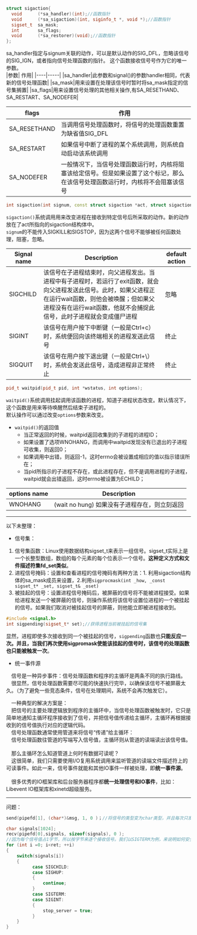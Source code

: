 ```cpp
struct sigaction{
  void      (*sa_handler)(int);//函数指针
  void      (*sa_sigaction)(int, siginfo_t *, void *);//函数指针
  sigset_t  sa_mask;
  int       sa_flags;
  void      (*sa_restorer)(void);//函数指针
};
```  
sa_handler指定与signum关联的动作，可以是默认动作的SIG_DFL，忽略该信号的SIG_IGN，或者指向信号处理函数的指针。 这个函数接收信号号作为它的唯一参数。  
|参数| 作用|
|----|-----|
|sa_handler|此参数和signal()的参数handler相同，代表新的信号处理函数|
|sa_mask|用来设置在处理该信号时暂时将sa_mask指定的信号集搁置|
|sa_flags|用来设置信号处理的其他相关操作,有SA_RESETHAND、SA_RESTART、SA_NODEFER|

|flags|作用|
|---|------|
|SA_RESETHAND|当调用信号处理函数时，将信号的处理函数重置为缺省值SIG_DFL|
|SA_RESTART|如果信号中断了进程的某个系统调用，则系统自动启动该系统调用|
|SA_NODEFER|一般情况下，当信号处理函数运行时，内核将阻塞该给定信号。但是如果设置了这个标记，那么在该信号处理函数运行时，内核将不会阻塞该信号|


```cpp
int sigaction(int signum, const struct sigaction *act, struct sigaction *old act);
```
`sigaction()`系统调用用来改变进程在接收到特定信号后所采取的动作。新的动作放在了act所指向的sigaction结构体中。  
`signum`的不能传入SIGKILL和SIGSTOP，因为这两个信号不能够被任何函数处理，阻塞，忽略。  

|Signal name| Description | default action|
|-----------|-------------|---------------|
|SIGCHILD   |该信号在子进程结束时，向父进程发出。当进程中有子进程时，若运行了exit函数，就会向父进程发送此信号。此时，如果父进程正在运行wait函数，则他会被唤醒；但如果父进程没有在运行wait函数，他就不会捕捉此信号，此时子进程就会变成僵尸进程|忽略|
|SIGINT     |该信号在用户按下中断键（一般是Ctrl+c）时，系统便回向该终端相关的进程发送此信号|终止|
|SIGQUIT|该信号在用户按下退出键（一般是Ctrl+\）时，系统会发送此信号，造成进程非正常终止|终止|


```cpp
pid_t waitpid(pid_t pid, int *wstatus, int options);
```
`waitpid()`系统调用挂起调用该函数的进程，知道子进程状态改变。默认情况下，这个函数是用来等待唤醒然后结束子进程的。  
默认操作可以通过改变`options`参数来改变。 
* `waitpid()`的返回值
  * 当正常返回的时候，waitpid返回收集到的子进程的进程ID；  
  * 如果设置了选项WNOHANG，而调用中waitpid发现没有已退出的子进程可收集，则返回0；  
  * 如果调用中出错，则返回-1，这时errno会被设置成相应的值以指示错误所在；  
  * 当pid所指示的子进程不存在，或此进程存在，但不是调用进程的子进程，waitpid就会出错返回，这时errno被设置为ECHILD；   
  
|options name| Description|
|------------|------------|
|WNOHANG     |(wait no hung) 如果没有子进程存在，则立刻返回| 


---
以下未整理：
* 信号集：
1. 信号集函数：Linux使用数据结构sigset_t来表示一组信号。sigset_t实际上是一个长整型数组，数组的每个元素的每个位表示一个信号。**这种定义方式和文件描述符集fd_set类似**。
2. 进程信号掩码：设置和查看进程的信号掩码有两种方法：1. 利用sigaction结构体的sa_mask成员来设置，2.利用`sigprocmask(int _how, _const sigset_t* _set, sigset_t& _oset)`
3. 被挂起的信号：设置进程信号掩码后，被屏蔽的信号将不能被进程接受。如果给进程发送一个被屏蔽的信号，则操作系统将该信号设置位进程的一个被挂起的信号。如果我们取消对被挂起信号的屏蔽，则他能立即被进程接收到。  
```cpp
#include <signal.h>
int sigpending(sigset_t* set);//获得进程当前被挂起的信号集
```
显然，进程即使多次接收到同一个被挂起的信号，`sigpending`函数也**只能反应一次。并且，当我们再次使用sigpromask使能该挂起的信号时，该信号的处理函数也只能被触发一次**。  

* 统一事件源

&emsp;信号是一种异步事件：信号处理函数和程序的主循环是两条不同的执行路线。  
&emsp;很显然，信号处理函数需要尽可能的快速执行完毕，以确保该信号不被屏蔽太久。（为了避免一些竞态条件，信号在处理期间，系统不会再次触发它）。  

&emsp;一种典型的解决方案是：  
&emsp;把信号的主要处理逻辑放到程序的主循环中，当信号处理函数被触发时，它只是简单地通知主循环程序接收到了信号，并把信号值传递给主循环，主循环再根据接收到的信号值执行对应的逻辑代码。  
&emsp;信号处理函数通常使用管道来将信号“传递”给主循环：  
&emsp;信号处理函数往管道的写端写入信号值，主循环则从管道的读端读出该信号值。  
&emsp;  
&emsp;那么主循环怎么知道管道上何时有数据可读呢？  
&emsp;这很简单，我们只需要使用I/O复用系统调用来监听管道的读端文件描述符上的可读事件。如此一来，信号事件就能和其他IO事件一样被处理，即**统一事件源**。  
&emsp;  
&emsp;很多优秀的IO框架库和后台服务器程序都**统一处理信号和IO事件**，比如：Libevent IO框架库和xinetd超级服务。

---
问题：  
```CPP
send(pipefd[1], (char*)&msg, 1, 0 )；//将信号的类型变为char类型，并且每次只发1字节。

char signals[1024];
recv(pipefd[0],signals, sizeof(signals), 0 );
//因为每个信号值占1字节，所以按字节来逐个接收信号。我们以SIGTERM为例，来说明如何安全地终止服务器主循环。
for (int i =0; i<ret; ++i)
{
    switch(signals[i])
    {
          case SIGCHILD:
          case SIGHUP:
          {
              continue;
          }
          case SIGTERM:
          case SIGINT:
          {
              stop_server = true;
          }
    }
}
```










